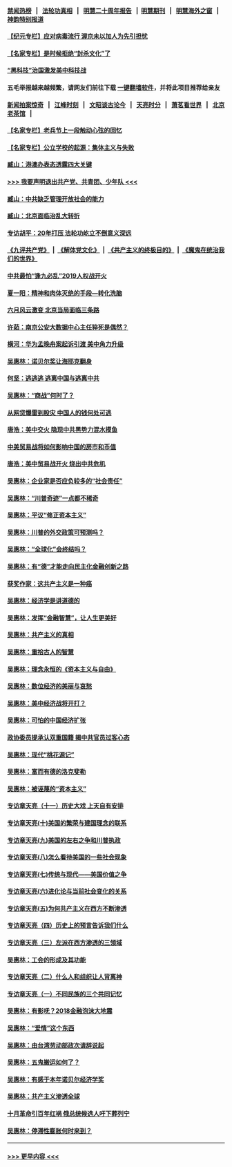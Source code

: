 #### [禁闻热榜](热点新闻.md?=0)  &nbsp;&nbsp;|&nbsp;&nbsp; [法轮功真相](https://github.com/gfw-breaker/truth/blob/master/README.md?=0) &nbsp;&nbsp;|&nbsp;&nbsp; [明慧二十周年报告](https://github.com/gfw-breaker/mh-reports/blob/master/README.md?=0) &nbsp;&nbsp;|&nbsp;&nbsp;[明慧期刊](https://github.com/gfw-breaker/mh-qikan) &nbsp;&nbsp;|&nbsp;&nbsp; [明慧海外之窗](https://github.com/gfw-breaker/mh-news/blob/master/README.md?=0) &nbsp;&nbsp;|&nbsp;&nbsp; [神韵特别报道](https://github.com/gfw-breaker/mh-news/blob/master/shenyun.md?=0)
#### [【纪元专栏】应对病毒流行 渥京未以加人为先引担忧](../pages/nsc423/n11875714.md?t=03060132) 
#### [【名家专栏】是时候拒绝“封杀文化”了](../pages/nsc423/n11814093.md?t=03060132) 
#### [“黑科技”治国激发美中科技战](../pages/nsc423/n11638056.md?t=03060132) 
#### 五毛举报越来越频繁，请网友们前往下载 [一键翻墙软件](https://github.com/gfw-breaker/ssr-accounts)，并将此项目推荐给亲友
#### [新闻拍案惊奇](https://github.com/gfw-breaker/banned-news/blob/master/pages/link4.md) &nbsp;&nbsp;|&nbsp;&nbsp; [江峰时刻](https://github.com/gfw-breaker/banned-news/blob/master/pages/link4.md) &nbsp;&nbsp;|&nbsp;&nbsp; [文昭谈古论今](https://github.com/gfw-breaker/banned-news/blob/master/pages/link4.md) &nbsp;&nbsp;|&nbsp;&nbsp; [天亮时分](https://github.com/gfw-breaker/banned-news/blob/master/pages/link4.md) &nbsp;&nbsp;|&nbsp;&nbsp; [萧茗看世界](https://github.com/gfw-breaker/banned-news/blob/master/pages/link4.md) &nbsp;&nbsp;|&nbsp;&nbsp; [北京老茶馆](https://github.com/gfw-breaker/banned-news/blob/master/pages/link4.md) &nbsp;&nbsp;|&nbsp;&nbsp; 
#### [【名家专栏】老兵节上一段触动心弦的回忆](../pages/nsc423/n11646016.md?t=03060132) 
#### [【名家专栏】公立学校的起源：集体主义与失败](../pages/nsc423/n11601833.md?t=03060132) 
#### [臧山：港澳办表态透露四大关键](../pages/nsc423/n11421628.md?t=03060132) 
#### [>>> 我要声明退出共产党、共青团、少年队 <<<](https://github.com/begood0513/goodnews/blob/master/quit/letter.md) 
#### [臧山：中共缺乏管理开放社会的能力](../pages/nsc423/n11407457.md?t=03060132) 
#### [臧山：北京面临治乱大转折](../pages/nsc423/n11406895.md?t=03060132) 
#### [专访胡平：20年打压 法轮功屹立不倒意义深远](../pages/nsc423/n11398800.md?t=03060132) 
#### [《九评共产党》](https://github.com/begood0513/9ping.md/blob/master/README.md) &nbsp;|&nbsp; [《解体党文化》](../../../../jtdwh.md/blob/master/README.md)  &nbsp;|&nbsp; [《共产主义的终极目的》](../../../../gczydzjmd.md/blob/master/README.md) &nbsp;|&nbsp; [《魔鬼在统治我们的世界》](../../../../mgztzwmdsj.md/blob/master/README.md) 
#### [中共最怕“逢九必乱”2019人权战开火](../pages/nsc423/n11385248.md?t=03060132) 
#### [夏一阳：精神和肉体灭绝的手段—转化洗脑](../pages/nsc423/n11368250.md?t=03060132) 
#### [六月风云激变 北京当局面临三条路](../pages/nsc423/n11313668.md?t=03060132) 
#### [许茹：南京公安大数据中心主任猝死是偶然？](../pages/nsc423/n11064744.md?t=03060132) 
#### [横河：华为孟晚舟案起诉引渡 美中角力升级](../pages/nsc423/n11027230.md?t=03060132) 
#### [吴惠林：诺贝尔奖让海耶克翻身](../pages/nsc423/n10890049.md?t=03060132) 
#### [何坚：逃逃逃 逃离中国与逃离中共](../pages/nsc423/n10592891.md?t=03060132) 
#### [吴惠林：“商战”何时了？](../pages/nsc423/n10573558.md?t=03060132) 
#### [从网贷爆雷到股灾 中国人的钱何处可逃](../pages/nsc423/n10572800.md?t=03060132) 
#### [唐浩：美中交火 隐现中共黑势力混水摸鱼](../pages/nsc423/n10544040.md?t=03060132) 
#### [中美贸易战将如何影响中国的房市和币值](../pages/nsc423/n10543697.md?t=03060132) 
#### [唐浩：美中贸易战开火 烧出中共危机](../pages/nsc423/n10540126.md?t=03060132) 
#### [吴惠林：企业家是否应负较多的“社会责任”](../pages/nsc423/n10535022.md?t=03060132) 
#### [吴惠林：“川普奇迹”一点都不稀奇](../pages/nsc423/n10512808.md?t=03060132) 
#### [吴惠林：平议“修正资本主义”](../pages/nsc423/n10495724.md?t=03060132) 
#### [吴惠林：川普的外交政策可预测吗？](../pages/nsc423/n10462387.md?t=03060132) 
#### [吴惠林：“全球化”会终结吗？](../pages/nsc423/n10452838.md?t=03060132) 
#### [吴惠林：有“德”才能走向民主化金融创新之路](../pages/nsc423/n10432292.md?t=03060132) 
#### [获奖作家：这共产主义是一种癌](../pages/nsc423/n10431541.md?t=03060132) 
#### [吴惠林：经济学是讲道德的](../pages/nsc423/n10398014.md?t=03060132) 
#### [吴惠林：发挥“金融智慧”，让人生更美好](../pages/nsc423/n10375019.md?t=03060132) 
#### [吴惠林：共产主义的真相](../pages/nsc423/n10351394.md?t=03060132) 
#### [吴惠林：重拾古人的智慧](../pages/nsc423/n10337691.md?t=03060132) 
#### [吴惠林：理念永恒的《资本主义与自由》](../pages/nsc423/n10316274.md?t=03060132) 
#### [吴惠林：数位经济的美丽与哀愁](../pages/nsc423/n10292946.md?t=03060132) 
#### [吴惠林：美中经济战将开打？](../pages/nsc423/n10258825.md?t=03060132) 
#### [吴惠林：可怕的中国经济扩张](../pages/nsc423/n10219147.md?t=03060132) 
#### [政协委员提承认双重国籍 揭中共官员过客心态](../pages/nsc423/n10208809.md?t=03060132) 
#### [吴惠林：现代“桃花源记”](../pages/nsc423/n10185234.md?t=03060132) 
#### [吴惠林：富而有德的洛克斐勒](../pages/nsc423/n10142264.md?t=03060132) 
#### [吴惠林：被诬蔑的“资本主义”](../pages/nsc423/n10124816.md?t=03060132) 
#### [专访章天亮（十一）历史大戏 上天自有安排](../pages/nsc423/n10094905.md?t=03060132) 
#### [专访章天亮(十)美国的繁荣与建国理念的联系](../pages/nsc423/n10094899.md?t=03060132) 
#### [专访章天亮(九)美国的左右之争和川普执政](../pages/nsc423/n10094889.md?t=03060132) 
#### [专访章天亮(八)怎么看待美国的一些社会现象](../pages/nsc423/n10094857.md?t=03060132) 
#### [专访章天亮(七)传统与现代——美国价值之争](../pages/nsc423/n10093140.md?t=03060132) 
#### [专访章天亮(六)进化论与当前社会变化的关系](../pages/nsc423/n10092036.md?t=03060132) 
#### [专访章天亮(五)为何共产主义在西方不断渗透](../pages/nsc423/n10083620.md?t=03060132) 
#### [专访章天亮（四）历史上的预言告诉我们什么](../pages/nsc423/n10083606.md?t=03060132) 
#### [专访章天亮（三）左派在西方渗透的三领域](../pages/nsc423/n10081115.md?t=03060132) 
#### [吴惠林：工会的形成及其功能](../pages/nsc423/n10080633.md?t=03060132) 
#### [专访章天亮（二）什么人和组织让人背离神](../pages/nsc423/n10076637.md?t=03060132) 
#### [专访章天亮（一）不同民族的三个共同记忆](../pages/nsc423/n10074188.md?t=03060132) 
#### [吴惠林：有影呒？2018金融泡沫大地震](../pages/nsc423/n10040534.md?t=03060132) 
#### [吴惠林：“爱情”这个东西](../pages/nsc423/n10019423.md?t=03060132) 
#### [吴惠林：由台湾劳动部政次请辞说起](../pages/nsc423/n9979679.md?t=03060132) 
#### [吴惠林：五鬼搬运如何了？](../pages/nsc423/n9925338.md?t=03060132) 
#### [吴惠林：有感于本年诺贝尔经济学奖](../pages/nsc423/n9871883.md?t=03060132) 
#### [吴惠林：共产主义渗透全球](../pages/nsc423/n9812748.md?t=03060132) 
#### [十月革命引百年红祸 俄总统候选人吁下葬列宁](../pages/nsc423/n9810182.md?t=03060132) 
#### [吴惠林：停滞性膨胀何时来到？](../pages/nsc423/n9764136.md?t=03060132) 

----
#### [ >>> 更早内容 <<< ](../indexes/nsc423-earlier.md)
